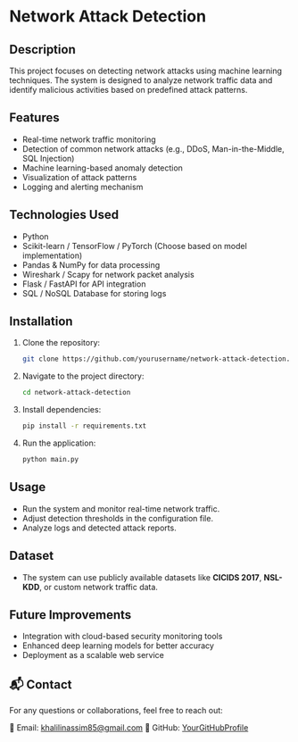 # Network Attack Detection

## Description

This project focuses on detecting network attacks using machine learning techniques. The system is designed to analyze network traffic data and identify malicious activities based on predefined attack patterns.

## Features

- Real-time network traffic monitoring
- Detection of common network attacks (e.g., DDoS, Man-in-the-Middle, SQL Injection)
- Machine learning-based anomaly detection
- Visualization of attack patterns
- Logging and alerting mechanism

## Technologies Used

- Python
- Scikit-learn / TensorFlow / PyTorch (Choose based on model implementation)
- Pandas & NumPy for data processing
- Wireshark / Scapy for network packet analysis
- Flask / FastAPI for API integration
- SQL / NoSQL Database for storing logs

## Installation

1. Clone the repository:
   ```sh
   git clone https://github.com/yourusername/network-attack-detection.git
   ```
2. Navigate to the project directory:
   ```sh
   cd network-attack-detection
   ```
3. Install dependencies:
   ```sh
   pip install -r requirements.txt
   ```
4. Run the application:
   ```sh
   python main.py
   ```

## Usage

- Run the system and monitor real-time network traffic.
- Adjust detection thresholds in the configuration file.
- Analyze logs and detected attack reports.

## Dataset

- The system can use publicly available datasets like **CICIDS 2017**, **NSL-KDD**, or custom network traffic data.

## Future Improvements

- Integration with cloud-based security monitoring tools
- Enhanced deep learning models for better accuracy
- Deployment as a scalable web service



## 📬 Contact
For any questions or collaborations, feel free to reach out:  

📧 Email: khalilinassim85@gmail.com 
🔗 GitHub: [YourGitHubProfile](https://github.com/Nasim-Khalili)  

